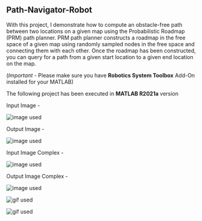 ## Path-Navigator-Robot
With this project, I demonstrate how to compute an obstacle-free path between two locations on a given
map using the Probabilistic Roadmap (PRM) path planner. PRM path planner constructs a roadmap in
the free space of a given map using randomly sampled nodes in the free space and connecting them
with each other. Once the roadmap has been constructed, you can query for a path from a given start location to a given end location on the map.

(*Important* - Please make sure you have **Robotics System Toolbox** Add-On installed for your MATLAB)

The following project has been executed in **MATLAB R2021a** version 

Input Image - 

![image used](https://github.com/souvik0306/Path-Navigator-Robot/blob/master/Input_Path_1.jpg?raw=true)

Output Image - 

![image used](https://github.com/souvik0306/Path-Navigator-Robot/blob/master/Output_Path_1.jpg?raw=true)

Input Image Complex - 

![image used](https://github.com/souvik0306/Path-Navigator-Robot/blob/master/Input_Path_Complex_1.jpg?raw=true)

Output Image Complex - 

![image used](https://github.com/souvik0306/Path-Navigator-Robot/blob/master/Output_Path_Complex_1.jpg?raw=true)

![gif used](https://github.com/souvik0306/Path-Navigator-Robot/blob/master/Simulation_1.gif?raw=true)

![gif used](https://github.com/souvik0306/Path-Navigator-Robot/blob/master/Simulation_2.gif?raw=true)
